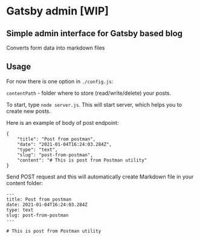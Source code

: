 # Gatsby admin [WIP]

## Simple admin interface for Gatsby based blog

Converts form data into markdown files

## Usage

For now there is one option in `./config.js`:

`contentPath` - folder where to store (read/write/delete) your posts.

To start, type `node server.js`. This will start server, which helps you to create new posts.

Here is an example of body of post endpoint:

```
{
    "title": "Post from postman",
    "date": "2021-01-04T16:24:03.284Z",
    "type": "text",
    "slug": "post-from-postman",
    "content": "# This is post from Postman utility"
}
```

Send POST request and this will automatically create Markdown file in your content folder:

```
---
title: Post from postman
date: 2021-01-04T16:24:03.284Z
type: text
slug: post-from-postman
---

# This is post from Postman utility
```
